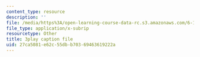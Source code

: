 ```yaml
---
content_type: resource
description: ''
file: /media/https%3A/open-learning-course-data-rc.s3.amazonaws.com/6-172-performance-engineering-of-software-systems-fall-2018/27ca5081e62c55dbb70369463619222a_xwE568oVQ1Y.vtt
file_type: application/x-subrip
resourcetype: Other
title: 3play caption file
uid: 27ca5081-e62c-55db-b703-69463619222a
---
```

